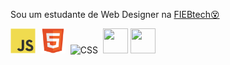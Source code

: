 Sou um estudante de Web Designer na [FIEBtech😵](https://www.fieb.edu.br)

<div>
  <img src="https://github.com/devicons/devicon/blob/master/icons/javascript/javascript-original.svg" title="JavaScript" alt="JavaScript" width="40" height="40"/>&nbsp;  
  <img src="https://github.com/devicons/devicon/blob/master/icons/html5/html5-original.svg" title="HTML5" alt="HTML" width="40" height="40"/>&nbsp;
  <img src="https://cdn.jsdelivr.net/gh/devicons/devicon/icons/css3/css3-original.svg" title="CSS3" alt="CSS" width="40" height="40"/>&nbsp;
  <img src="https://cdn.jsdelivr.net/gh/devicons/devicon/icons/vscode/vscode-original.svg"  width="40" height="40"/>
  <img src="https://cdn.jsdelivr.net/gh/devicons/devicon/icons/illustrator/illustrator-plain.svg" width="40" height="40"/>
</div>

